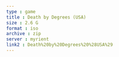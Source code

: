 ```yaml
---
type : game
title : Death by Degrees (USA)
size : 2.6 G
format : iso
archive : zip
server : myrient
link2 : Death%20by%20Degrees%20%28USA%29
---
```

